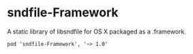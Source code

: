 # sndfile-Framework

A static library of libsndfile for OS X packaged as a .framework.

`pod 'sndfile-Framework', '~> 1.0'`
